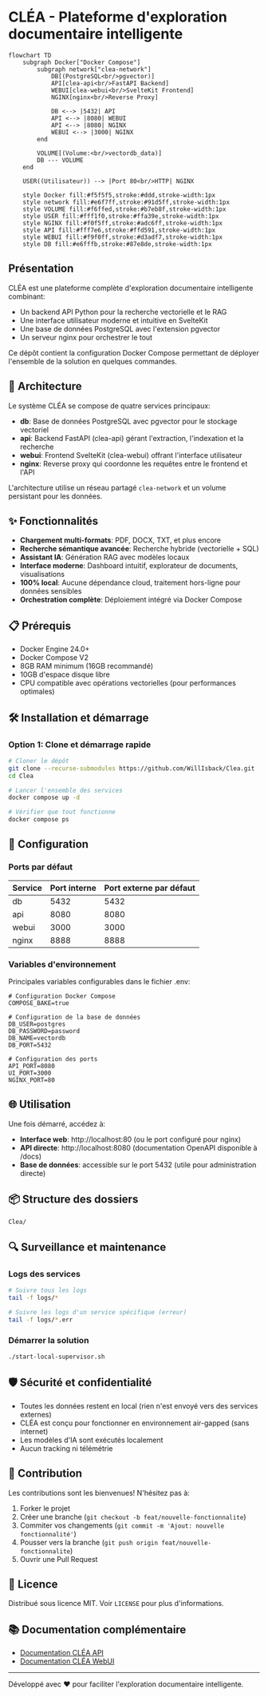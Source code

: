 # CLÉA - Plateforme d'exploration documentaire intelligente

```mermaid
flowchart TD
    subgraph Docker["Docker Compose"]
        subgraph network["clea-network"]
            DB[(PostgreSQL<br/>pgvector)]
            API[clea-api<br/>FastAPI Backend]
            WEBUI[clea-webui<br/>SvelteKit Frontend]
            NGINX[nginx<br/>Reverse Proxy]
            
            DB <--> |5432| API
            API <--> |8080| WEBUI
            API <--> |8080| NGINX
            WEBUI <--> |3000| NGINX
        end
        
        VOLUME[(Volume:<br/>vectordb_data)]
        DB --- VOLUME
    end
    
    USER((Utilisateur)) --> |Port 80<br/>HTTP| NGINX
    
    style Docker fill:#f5f5f5,stroke:#ddd,stroke-width:1px
    style network fill:#e6f7ff,stroke:#91d5ff,stroke-width:1px
    style VOLUME fill:#f6ffed,stroke:#b7eb8f,stroke-width:1px
    style USER fill:#fff1f0,stroke:#ffa39e,stroke-width:1px
    style NGINX fill:#f0f5ff,stroke:#adc6ff,stroke-width:1px
    style API fill:#fff7e6,stroke:#ffd591,stroke-width:1px 
    style WEBUI fill:#f9f0ff,stroke:#d3adf7,stroke-width:1px
    style DB fill:#e6fffb,stroke:#87e8de,stroke-width:1px
```

## Présentation

CLÉA est une plateforme complète d'exploration documentaire intelligente combinant:
- Un backend API Python pour la recherche vectorielle et le RAG
- Une interface utilisateur moderne et intuitive en SvelteKit
- Une base de données PostgreSQL avec l'extension pgvector
- Un serveur nginx pour orchestrer le tout

Ce dépôt contient la configuration Docker Compose permettant de déployer l'ensemble de la solution en quelques commandes.

## 🚀 Architecture

Le système CLÉA se compose de quatre services principaux:

- **db**: Base de données PostgreSQL avec pgvector pour le stockage vectoriel
- **api**: Backend FastAPI (clea-api) gérant l'extraction, l'indexation et la recherche
- **webui**: Frontend SvelteKit (clea-webui) offrant l'interface utilisateur
- **nginx**: Reverse proxy qui coordonne les requêtes entre le frontend et l'API

L'architecture utilise un réseau partagé `clea-network` et un volume persistant pour les données.

## ✨ Fonctionnalités

- **Chargement multi-formats**: PDF, DOCX, TXT, et plus encore
- **Recherche sémantique avancée**: Recherche hybride (vectorielle + SQL)
- **Assistant IA**: Génération RAG avec modèles locaux
- **Interface moderne**: Dashboard intuitif, explorateur de documents, visualisations
- **100% local**: Aucune dépendance cloud, traitement hors-ligne pour données sensibles
- **Orchestration complète**: Déploiement intégré via Docker Compose

## 📋 Prérequis

- Docker Engine 24.0+
- Docker Compose V2
- 8GB RAM minimum (16GB recommandé)
- 10GB d'espace disque libre
- CPU compatible avec opérations vectorielles (pour performances optimales)

## 🛠️ Installation et démarrage

### Option 1: Clone et démarrage rapide

```bash
# Cloner le dépôt
git clone --recurse-submodules https://github.com/WillIsback/Clea.git
cd Clea

# Lancer l'ensemble des services
docker compose up -d

# Vérifier que tout fonctionne
docker compose ps
```



## 🔧 Configuration

### Ports par défaut

| Service | Port interne | Port externe par défaut |
|---------|-------------|-----------------------|
| db      | 5432        | 5432                  |
| api     | 8080        | 8080                  |
| webui   | 3000        | 3000                  |
| nginx   | 8888        | 8888                  |

### Variables d'environnement

Principales variables configurables dans le fichier .env:

```properties
# Configuration Docker Compose
COMPOSE_BAKE=true

# Configuration de la base de données
DB_USER=postgres
DB_PASSWORD=password
DB_NAME=vectordb
DB_PORT=5432

# Configuration des ports
API_PORT=8080
UI_PORT=3000
NGINX_PORT=80
```

## 🌐 Utilisation

Une fois démarré, accédez à:

- **Interface web**: http://localhost:80 (ou le port configuré pour nginx)
- **API directe**: http://localhost:8080 (documentation OpenAPI disponible à /docs)
- **Base de données**: accessible sur le port 5432 (utile pour administration directe)

## 📦 Structure des dossiers

```
Clea/

```

## 🔍 Surveillance et maintenance

### Logs des services

```bash
# Suivre tous les logs
tail -f logs/*

# Suivre les logs d'un service spécifique (erreur)
tail -f logs/*.err
```

### Démarrer la solution

```bash
./start-local-supervisor.sh
```

## 🛡️ Sécurité et confidentialité

- Toutes les données restent en local (rien n'est envoyé vers des services externes)
- CLÉA est conçu pour fonctionner en environnement air-gapped (sans internet)
- Les modèles d'IA sont exécutés localement
- Aucun tracking ni télémétrie

## 🤝 Contribution

Les contributions sont les bienvenues! N'hésitez pas à:

1. Forker le projet
2. Créer une branche (`git checkout -b feat/nouvelle-fonctionnalite`)
3. Commiter vos changements (`git commit -m 'Ajout: nouvelle fonctionnalité'`)
4. Pousser vers la branche (`git push origin feat/nouvelle-fonctionnalite`)
5. Ouvrir une Pull Request

## 📄 Licence

Distribué sous licence MIT. Voir `LICENSE` pour plus d'informations.

## 📚 Documentation complémentaire

- [Documentation CLÉA API](https://github.com/WillIsback/clea-api)
- [Documentation CLÉA WebUI](https://github.com/yourusername/clea-webui)

---

Développé avec ❤️ pour faciliter l'exploration documentaire intelligente.